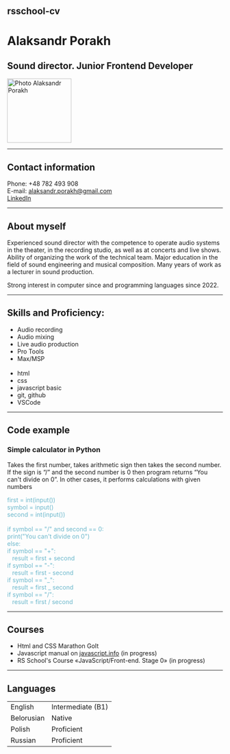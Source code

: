 ## rsschool-cv

# **Alaksandr Porakh**

## **Sound director. Junior Frontend Developer**

<img src="photo_markdown.jpeg" width="150" alt="Photo Alaksandr Porakh"/>

---

## Contact information

Phone: +48 782 493 908<br>
E-mail: alaksandr.porakh@gmail.com</br>
[LinkedIn](www.linkedin.com/in/alaksandr-porakh)

---

## About myself

Experienced sound director with the competence to operate audio
systems in the theater, in the recording studio, as well as at
concerts and live shows. Ability of organizing the work of the
technical team. Major education in the field of sound engineering
and musical composition. Many years of work as a lecturer in sound
production.

Strong interest in computer since and programming languages since 2022.

---

## Skills and Proficiency:

- Audio recording
- Audio mixing
- Live audio production
- Pro Tools
- Max/MSP<br>
  <br>
- html
- css
- javascript basic
- git, github
- VSCode

---

## Code example

### Simple calculator in Python

Takes the first number, takes arithmetic sign then takes the second number. If the sign is “/” and the second number is 0 then program returns “You can't divide on 0”. In other cases, it performs calculations with given numbers

<span style=color:#6cb8cc>first = int(input()) <br>
symbol = input() <br>
second = int(input()) <br>
  <br>
if symbol == "/" and second == 0: <br>
print("You can't divide on 0") <br>
else: <br>
if symbol == "+": <br>
   result = first + second <br>
if symbol == "-": <br>
   result = first - second <br>
if symbol == "_": <br>
   result = first _ second <br>
if symbol == "/": <br>
   result = first / second <br></span>

---

## Courses

- Html and CSS Marathon GoIt
- Javascript manual on [javascript.info](https://javascript.info/) (in progress)
- RS School's Course «JavaScript/Front-end. Stage 0» (in progress)

---

## Languages

|            |                   |
| ---------- | ----------------- |
| English    | Intermediate (B1) |
| Belorusian | Native            |
| Polish     | Proficient        |
| Russian    | Proficient        |
